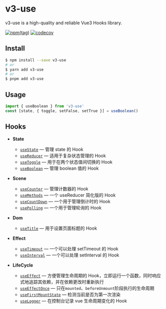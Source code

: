 # v3-use

v3-use is a high-quality and reliable Vue3 Hooks library.

[![npm(tag)](https://img.shields.io/npm/v/v3-use/latest)](https://www.npmjs.com/package/v3-use) [![codecov](https://codecov.io/gh/ismufang/v3-use/branch/main/graph/badge.svg?token=Q9ZA1I8PMB)](https://codecov.io/gh/ismufang/v3-use)

## Install

```bash
$ npm install --save v3-use
# or
$ yarn add v3-use
# or
$ pnpm add v3-use
```

## Usage

```ts
import { useBoolean } from 'v3-use'
const [state, { toggle, setFalse, setTrue }] = useBoolean()
```

## Hooks

- **State**

  - [`useState`](./src/hooks/useState/index.md) &mdash; 管理 state 的 Hook
  - [`useReducer`](./src/hooks/useReducer/index.md) &mdash; 适用于复杂状态管理的 Hook
  - [`useToggle`](./src/hooks/useToggle/index.md) &mdash; 用于在两个状态值间切换的 Hook
  - [`useBoolean`](./src/hooks/useBoolean/index.md) &mdash; 管理 boolean 值的 Hook

- **Scene**

  - [`useCounter`](./src/hooks/useCounter/index.md) &mdash; 管理计数器的 Hook
  - [`useMethods`](./src/hooks/useMethods/index.md) &mdash; 一个 useReducer 简化版的 Hook
  - [`useCountDown`](./src/hooks/useCountDown/index.md) &mdash; 一个用于管理倒计时的 Hook
  - [`usePolling`](./src/hooks/usePolling/index.md) &mdash; 一个用于管理轮询的 Hook

- **Dom**

  - [`useTitle`](./src/hooks/useTitle/index.md) &mdash; 用于设置页面标题的 Hook

- **Effect**

  - [`useTimeout`](./src/hooks/useTimeout/index.md) &mdash; 一个可以处理 setTimeout 的 Hook
  - [`useInterval`](./src/hooks/useInterval/index.md) &mdash; 一个可以处理 setInterval 的 Hook

- **LifeCycle**

  - [`useEffect`](./src/hooks/useEffect/index.md) &mdash; 方便管理生命周期的 Hook，立即运行一个函数，同时响应式地追踪其依赖，并在依赖更改时重新执行
  - [`useEffectOnce`](./src/hooks/useEffectOnce/index.md) &mdash; 只在`mounted`、`beforeUnmount`阶段执行的生命周期
  - [`useFirstMountState`](./src/hooks/useFirstMountState/index.md) &mdash; 检测当前是否为第一次渲染
  - [`useLogger`](./src/hooks/useLogger/index.md) &mdash; 在控制台记录 vue 生命周期变化的 Hook
